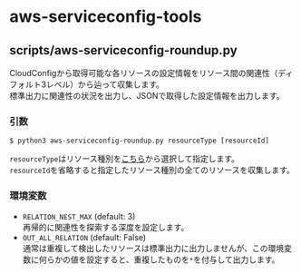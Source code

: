 # aws-serviceconfig-tools

## scripts/aws-serviceconfig-roundup.py

CloudConfigから取得可能な各リソースの設定情報をリソース間の関連性（ディフォルト3レベル）から辿って収集します。  
標準出力に関連性の状況を出力し、JSONで取得した設定情報を出力します。  

### 引数

    $ python3 aws-serviceconfig-roundup.py resourceType [resourceId]
	
`resourceType`はリソース種別を[こちら](https://docs.aws.amazon.com/config/latest/APIReference/API_GetResourceConfigHistory.html#config-GetResourceConfigHistory-request-resourceType)から選択して指定します。  
`resourceId`を省略すると指定したリソース種別の全てのリソースを収集します。

### 環境変数

- `RELATION_NEST_MAX` (default: 3)  
再帰的に関連性を探索する深度を設定します。
- `OUT_ALL_RELATION` (default: False)  
通常は重複して検出したリソースは標準出力に出力しませんが、この環境変数に何らかの値を設定すると、重複したものを`*`を付与して出力します。
